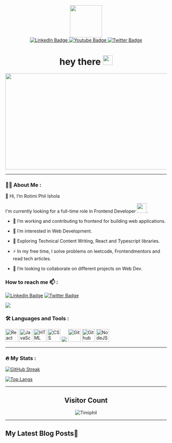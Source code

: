 <div id="header" align="center">
  <img src="https://media.giphy.com/media/lP8xu5t2DLGG045H8F/giphy.gif" width="100"/>
  
  
  
  <div id="badges">
  <a href="https://www.linkedin.com/in/rotimi-ishola/">
    <img src="https://img.shields.io/badge/LinkedIn-blue?style=for-the-badge&logo=linkedin&logoColor=white" alt="LinkedIn Badge"/>
  </a>
  <a href="https://www.youtube.com/channel/UCJTwKhYNTl_b25GvyLCCTHg">
    <img src="https://img.shields.io/badge/YouTube-red?style=for-the-badge&logo=youtube&logoColor=white" alt="Youtube Badge"/>
  </a>
  <a href="https://twitter.com/Timi_phil">
    <img src="https://img.shields.io/badge/Twitter-blue?style=for-the-badge&logo=twitter&logoColor=white" alt="Twitter Badge"/>
  </a>
</div>
  <img src="https://komarev.com/ghpvc/?username=Timiphil&style=flat-square&color=blue" alt=""/>
  
  <h1>
  hey there
  <img src="https://media.giphy.com/media/hvRJCLFzcasrR4ia7z/giphy.gif" width="30px"/>
</h1>
</div>

<div align="center">
  <img src="https://media.giphy.com/media/dWesBcTLavkZuG35MI/giphy.gif" width="600" height="300"  />
</div>

---

### :man_technologist: About Me :

👋 Hi, I’m Rotimi Phil Ishola

I'm currently looking for a full-time role in Frontend Developer <img src="https://media.giphy.com/media/WUlplcMpOCEmTGBtBW/giphy.gif" width="30">.

- :telescope: I’m working and contributing to frontend for building web applications.

- 👀 I’m interested in Web Development.

- :seedling: Exploring Technical Content Writing, React and Typescript libraries.

- :zap: In my free time, I solve problems on leetcode, Frontendmentors and read tech articles.

- 💞️ I’m looking to collaborate on different projects on Web Dev.

### How to reach me :mailbox: :
[![Linkedin Badge](https://img.shields.io/badge/-Timiphil-blue?style=flat&logo=Linkedin&logoColor=white)](https://www.linkedin.com/in/rotimi-ishola/)
[![Twitter Badge](https://img.shields.io/badge/-Timi_phil-white?style=flat&logo=Twitter&logoColor=blue)]([https://www.linkedin.com/in/rotimi-ishola/](https://twitter.com/Timi_phil))

<p align="left">  
<a href="mailto:timiphil@gmail.com" target="blank"><img src="https://img.icons8.com/color/35/000000/gmail.png"/></a>
</p

---

### :hammer_and_wrench: Languages and Tools :

<div>
  <img src="https://user-images.githubusercontent.com/74196357/210816776-7a9f7cc4-b46e-488d-9a77-08d1c3b41255.png" title="React" alt="React" width="40" height="40"/> 
  <img src="https://img.icons8.com/color/35/000000/javascript--v1.png" title="JavaScript" alt="JavaScript" width="40" height="40"/> 
  <img src="https://img.icons8.com/color/35/000000/html-5--v1.png" title="HTML5" alt="HTML" width="40" height="40"/> 
  <img src="https://img.icons8.com/color/35/000000/css3.png" title="CSS3" alt="CSS" width="40" height="40"/> 
  <img src="https://img.icons8.com/fluency/35/000000/visual-studio-code-2019.png"/>
  <img src="https://img.icons8.com/color/35/000000/git.png" title="Git" **alt="Git" width="40" height="40"/> 
  <img src="https://img.icons8.com/color/35/000000/github.png" title="Github" **alt="Github" width="40" height="40"/> 
  <img src="https://user-images.githubusercontent.com/74196357/210817368-94577ccf-4398-4fa3-b566-0039ce7319f1.png" title="NodeJS" alt="NodeJS" width="40" height="40"/>
</div>

---

### :fire: My Stats :

[![GitHub Streak](http://github-readme-streak-stats.herokuapp.com?user=Timiphil&theme=dark&background=000000&align=center)](https://github.com/Timiphil)

[![Top Langs](https://github-readme-stats.vercel.app/api/top-langs/?username=Timiphil&layout=compact&theme=vision-friendly-dark)](https://github.com/Timiphil?tab=repositories)


---
### <h2 align="center">Visitor Count</h2>
 <p align="center"> 
 <img src="https://profile-counter.glitch.me/{Timiphil}/count.svg" alt="Timiphil" />
</p>

---
## My Latest Blog Posts📖
<!---
Timiphil/Timiphil is a ✨ special ✨ repository because its `README.md` (this file) appears on your GitHub profile.
You can click the Preview link to take a look at your changes.
--->

